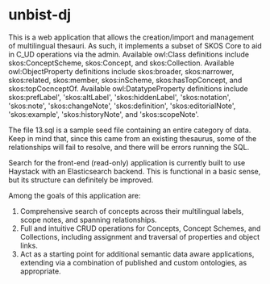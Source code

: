 # unbist-dj

This is a web application that allows the creation/import and management of multilingual thesauri. As such, it implements a subset of SKOS Core to aid in C_UD operations via the admin. Available owl:Class definitions include skos:ConceptScheme, skos:Concept, and skos:Collection. Available owl:ObjectProperty definitions include skos:broader, skos:narrower, skos:related, skos:member, skos:inScheme, skos:hasTopConcept, and skos:topCocnceptOf. Available owl:DatatypeProperty definitions include skos:prefLabel', 'skos:altLabel', 'skos:hiddenLabel', 'skos:notation', 'skos:note', 'skos:changeNote', 'skos:definition', 'skos:editorialNote', 'skos:example', 'skos:historyNote', and 'skos:scopeNote'. 

The file 13.sql is a sample seed file containing an entire category of data. Keep in mind that, since this came from an existing thesaurus, some of the relationships will fail to resolve, and there will be errors running the SQL.

Search for the front-end (read-only) application is currently built to use Haystack with an Elasticsearch backend. This is functional in a basic sense, but its structure can definitely be improved. 

Among the goals of this application are:

1) Comprehensive search of concepts across their multilingual labels, scope notes, and spanning relationships.
2) Full and intuitive CRUD operations for Concepts, Concept Schemes, and Collections, including assignment and traversal of properties and object links.
3) Act as a starting point for additional semantic data aware applications, extending via a combination of published and custom ontologies, as appropriate.

